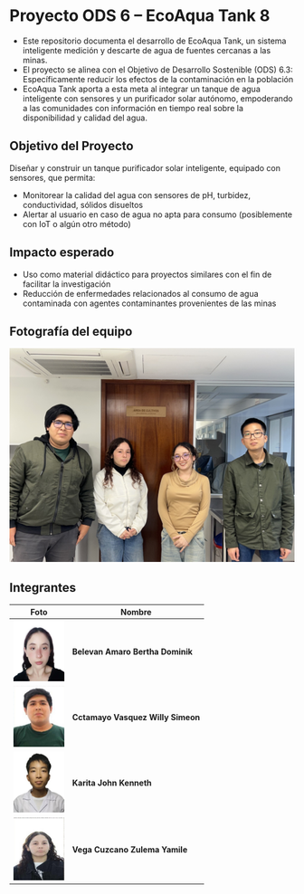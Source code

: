 # Proyecto ODS 6 – EcoAqua Tank 8
- Este repositorio documenta el desarrollo de EcoAqua Tank, un sistema inteligente medición y descarte de agua de fuentes cercanas a las minas.
- El proyecto se alinea con el Objetivo de Desarrollo Sostenible (ODS) 6.3: Específicamente reducir los efectos de la contaminación en la población
- EcoAqua Tank aporta a esta meta al integrar un tanque de agua inteligente con sensores y un purificador solar autónomo, empoderando a las comunidades con información en tiempo real sobre la disponibilidad y calidad del agua.

##  Objetivo del Proyecto
Diseñar y construir un tanque purificador solar inteligente, equipado con sensores, que permita:
- Monitorear la calidad del agua con sensores de pH, turbidez, conductividad, sólidos disueltos
- Alertar al usuario en caso de agua no apta para consumo (posiblemente con IoT o algún otro método)

##  Impacto esperado
-  Uso como material didáctico para proyectos similares con el fin de facilitar la investigación
-  Reducción de enfermedades relacionados al consumo de agua contaminada con agentes contaminantes provenientes de las minas
  
## Fotografía del equipo

<img src="/images/5.jpeg" width="1200"/>

## Integrantes

| Foto | Nombre |
|------|--------|
| <img src="/images/1.jpg" width="90"/> | **Belevan Amaro Bertha Dominik**|
| <img src="/images/2.jpeg" width="90"/> | **Cctamayo Vasquez Willy Simeon** |
| <img src="/images/3.jpg" width="90"/> | **Karita John Kenneth** |
| <img src="/images/4.jpg" width="90"/> | **Vega Cuzcano Zulema Yamile** |


